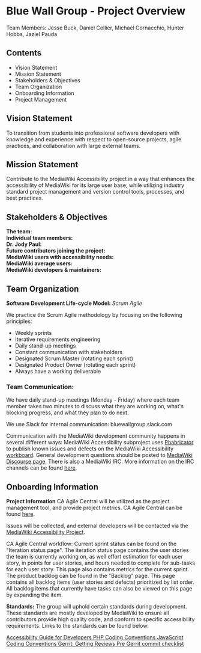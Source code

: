 # **Blue Wall Group - Project Overview** 
Team Members: Jesse Buck, Daniel Collier, Michael Cornacchio, Hunter Hobbs, Jaziel Pauda

 

## **Contents**  
* Vision Statement
* Mission Statement
* Stakeholders & Objectives
* Team Organization
* Onboarding Information
* Project Management

## **Vision Statement**  
To transition from students into professional software developers with knowledge and experience with respect to open-source projects, agile practices, and collaboration with large external teams. 

## **Mission Statement**
Contribute to the MediaWiki Accessibility project in a way that enhances the accessibility of MediaWiki for its large user base; while utilizing industry standard project management and version control tools, processes, and best practices.

## **Stakeholders & Objectives**
**The team:**  
**Individual team members:**  
**Dr. Jody Paul:**  
**Future contributors joining the project:**  
**MediaWiki users with accessibility needs:**  
**MediaWiki average users:**  
**MediaWiki developers & maintainers:**


## **Team Organization**
**Software Development Life-cycle Model:** *Scrum Agile*  
  
We practice the Scrum Agile methodology by focusing on the following principles:
 
* Weekly sprints
* Iterative requirements engineering
* Daily stand-up meetings
* Constant communication with stakeholders
* Designated Scrum Master (rotating each sprint)
* Designated Product Owner (rotating each sprint)
* Always have a working deliverable

 
### **Team Communication:**  

We have daily stand-up meetings (Monday - Friday) where each team member takes two minutes to discuss what they are working on, what's blocking progress, and what they plan to do next.  

We use Slack for internal communication: bluewallgroup.slack.com

Communication with the MediaWiki development community happens in several different ways: MediaWiki Accessibility subproject uses [Phabricator](https://phabricator.wikimedia.org/project/profile/171/) to publish known issues and defects on the MediaWiki Accessibility [workboard](https://phabricator.wikimedia.org/project/board/171/). General development questions should be posted to [MediaWiki Discourse page](https://discourse-mediawiki.wmflabs.org/c/ask-here). There is also a MediaWiki IRC. More information on the IRC channels can be found [here](https://www.mediawiki.org/wiki/MediaWiki_on_IRC).

## **Onboarding Information**


**Project Information**
CA Agile Central will be utilized as the project management tool, and provide project metrics.
CA Agile Central can be found <a href="https://rally1.rallydev.com">here</a>.

Issues will be collected, and external developers will be contacted via the <a href="https://phabricator.wikimedia.org/project/profile/171/">MediaWiki Accessibility Project</a>.

CA Agile Central workflow:
Current sprint status can be found on the "Iteration status page". The iteration status page contains the user stories the team is currently working on, as well effort estimation for each user story, in points for user stories, and hours needed to complete for sub-tasks for each user story. This page also contains metrics for the current sprint.
The product backlog can be found in the "Backlog" page. This page contains all backlog items (user stories and defects) prioritized by list order. All backlog items that currently have tasks can also be viewed on this page by expanding the item. 

**Standards:**
The group will uphold certain standards during development. These standards are mostly developed by MediaWiki to ensure all contributors provide high quality code, and conform to specific accessibility requirements. Links to the standards can be found below:

<a href="https://www.mediawiki.org/wiki/Accessibility_guide_for_developers"> Accessibility Guide for Developers </a>
<a href="https://www.mediawiki.org/wiki/Manual:Coding_conventions/PHP"> PHP Coding Conventions </a>
<a href="https://www.mediawiki.org/wiki/Manual:Coding_conventions/JavaScript"> JavaScript Coding Conventions </a>
<a href="https://www.mediawiki.org/wiki/Gerrit/Code_review/Getting_reviews"> Gerrit: Getting Reviews </a>
<a href="https://www.mediawiki.org/wiki/Manual:Pre-commit_checklist"> Pre Gerrit commit checklist </a>